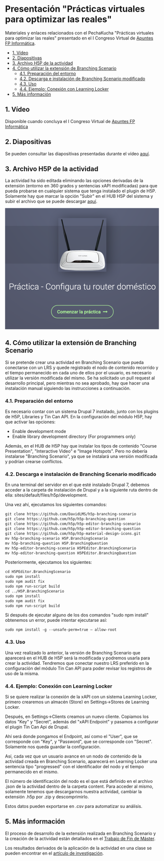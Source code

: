 # Presentación "Prácticas virtuales para optimizar las reales"

Materiales y enlaces relacionados con el PechaKucha "Prácticas virtuales para optimizar las reales" presentado en el I Congreso Virtual de [Apuntes FP Informática](https://apuntesfpinformatica.es).

* [1. Vídeo](#1-vídeo)
* [2. Diapositivas](#2-diapositivas)
* [3. Archivo H5P de la actividad](#3-archivo-h5p-de-la-actividad)
* [4. Cómo utilizar la extensión de Branching Scenario](#4-cómo-utilizar-la-extensión-de-branching-scenario)
	* [4.1. Preparación del entorno](#41-preparación-del-entorno)
	* [4.2. Descarga e instalación de Branching Scenario modificado](#42-descarga-e-instalación-de-branching-scenario-modificado)
	* [4.3. Uso](#43-uso)
	* [4.4. Ejemplo: Conexión con Learning Locker](#44-ejemplo-conexión-con-learning-locker)
* [5. Más información](#5-más-información)


## 1. Vídeo

Disponible cuando concluya el I Congreso Virtual de [Apuntes FP Informática](https://apuntesfpinformatica.es)

## 2. Diapositivas

Se pueden consultar las diapositivas presentadas durante el vídeo [aquí](https://github.com/DavidLMS/PresentacionPracticasVirtualesParaOptimizarLasReales/raw/master/Diapositivas.pdf).

## 3. Archivo H5P de la actividad

La actividad ha sido editada eliminando las opciones derivadas de la extensión (entorno en 360 grados y sentencias xAPI modificadas) para que pueda probarse en cualquier sistema que tenga instalado el plugin de H5P. Solamente hay que marcar la opción "Subir" en el HUB H5P del sistema y subir el archivo que se puede descargar [aquí](https://github.com/DavidLMS/PresentacionPracticasVirtualesParaOptimizarLasReales/raw/master/practica-configura-tu-router-domestico.h5p).

![Inicio de la práctica](https://github.com/DavidLMS/PresentacionPracticasVirtualesParaOptimizarLasReales/raw/master/images/inicio-practica.png)

## 4. Cómo utilizar la extensión de Branching Scenario

Si se pretende crear una actividad en Branching Scenario que pueda conectarse con un LRS y quede registrado el nodo de contenido recorrido y el tiempo permanecido en cada uno de ellos por el usuario, es necesario utilizar la versión modificada del mismo. Se ha solicitado un pull request al desarrollo principal, pero mientras no sea aprobado, hay que hacer una instalación manual siguiendo las instrucciones a continuación.

### 4.1. Preparación del entorno

Es necesario contar con un sistema Drupal 7 instalado, junto con los plugins de H5P, Libraries y Tin Can API. En la configuración del módulo H5P, hay que activar las opciones:

* Enable development mode
* Enable library development directory (For programmers only)

Además, en el HUB de H5P hay que instalar los tipos de contenido "Course Presentation", "Interactive Video" e "Image Hotspots". Pero no debería instalarse "Branching Scenario", ya que se instalará una versión modificada y podrían crearse conflictos.

### 4.2. Descarga e instalación de Branching Scenario modificado

En una terminal del servidor en el que esté instalado Drupal 7, debemos acceder a la carpeta de instalación de Drupal y a la siguiente ruta dentro de ella: sites/default/files/h5p/development.

Una vez ahí, ejecutamos los siguientes comandos:
```
git clone https://github.com/DavidLMS/h5p-branching-scenario
git clone https://github.com/h5p/h5p-branching-question
git clone https://github.com/h5p/h5p-editor-branching-scenario
git clone https://github.com/h5p/h5p-editor-branching-question
git clone https://github.com/h5p/h5p-material-design-icons.git
mv h5p-branching-scenario H5P.BranchingScenario
mv h5p-branching-question H5P.BranchingQuestion
mv h5p-editor-branching-scenario H5PEditor.BranchingScenario
mv h5p-editor-branching-question H5PEditor.BranchingQuestion
```

Posteriormente, ejecutamos los siguientes:
```
cd H5PEditor.BranchingScenario
sudo npm install
sudo npm audit fix
sudo npm run-script build
cd ../H5P.BranchingScenario
sudo npm install
sudo npm audit fix
sudo npm run-script build
```

Si después de ejecutar alguno de los dos comandos "sudo npm install" obtenemos un error, puede intentar ejecutarse así:
```
sudo npm install -g --unsafe-perm=true — allow-root
```

### 4.3. Uso

Una vez realizado lo anterior, la versión de Branching Scenario que aparecerá en el HUB de H5P será la modificada y podremos usarla para crear la actividad. Tendremos que conectar nuestro LRS preferido en la configuración del módulo Tin Can API para poder revisar los registros de uso de la misma.

### 4.4. Ejemplo: Conexión con Learning Locker

Si se quiere realizar la conexión de la xAPI con un sistema Learning Locker, primero crearemos un almacén (Store) en Settings->Stores de Learning Locker.

Después, en Settings->Clients creamos un nuevo cliente. Copiamos los datos "Key" y "Secret", además del "xAPI Endpoint" y pasamos a configurar el plugin Tin Can Api de Drupal.

Ahí será donde pongamos el Endpoint, así como el "User", que se corresponde con "Key", y "Password", que se corresponde con "Secret". Solamente nos queda guardar la configuración.

Así, cada vez que un usuario avance en un nodo de contenido de la actividad creada en Branching Scenario, aparecerá en Learning Locker una sentencia tipo "progressed" con el identificador del nodo y el tiempo permanecido en el mismo.

El número de identificación del nodo es el que está definido en el archivo .json de la actividad dentro de la carpeta content. Para acceder al mismo, solamente tenemos que descargarnos nuestra actividad, cambiar la extensión .h5p por .zip y descomprimirlo.

Estos datos pueden exportarse en .csv para automatizar su análisis.

## 5. Más información

El proceso de desarrollo de la extensión realizada en Branching Scenario y la creación de la actividad están detallados en el [Trabajo de Fin de Máster](https://rodin.uca.es/xmlui/handle/10498/21831).

Los resultados derivados de la aplicación de la actividad en una clase se pueden encontrar en el [artículo de investigación](https://ieeexplore.ieee.org/document/8970117).
